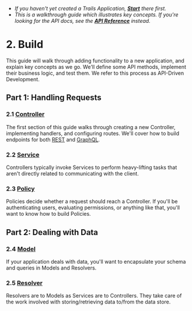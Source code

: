 - *If you haven't yet created a Trails Application, [**Start**](../start.md) there first.*
- *This is a walkthrough guide which illustrates key concepts. If you're looking for the API docs, see the [**API Reference**](../ref/README.md) instead.*

# 2. Build

This guide will walk through adding functionality to a new application, and explain key concepts as we go. We'll define some API methods, implement their business logic, and test them. We refer to this process as API-Driven Development.

## Part 1: Handling Requests

### 2.1 [Controller](controller.md)

The first section of this guide walks through creating a new Controller, implementing handlers, and configuring routes. We'll cover how to build endpoints for both [REST](https://en.wikipedia.org/wiki/Representational_state_transfer) and [GraphQL](http://www.graphql.com/).

### 2.2 [Service](service.md)

Controllers typically invoke Services to perform heavy-lifting tasks that aren't directly related to communicating with the client.

### 2.3 [Policy](policy.md)

Policies decide whether a request should reach a Controller. If you'll be authenticating users, evaluating permissions, or anything like that, you'll want to know how to build Policies.

## Part 2: Dealing with Data

### 2.4 [Model](model.md)

If your application deals with data, you'll want to encapsulate your schema and queries in Models and Resolvers.

### 2.5 [Resolver](resolver.md)

Resolvers are to Models as Services are to Controllers. They take care of the work involved with storing/retrieving data to/from the data store.
